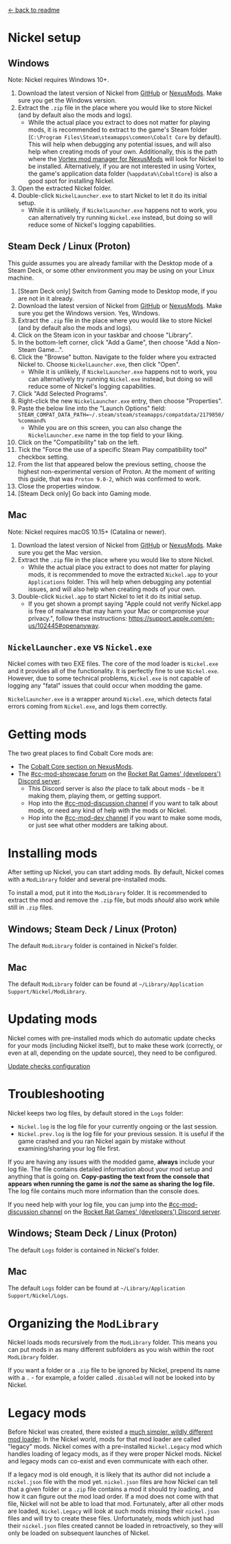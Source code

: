 [← back to readme](README.md)

# Nickel setup

## Windows

Note: Nickel requires Windows 10+.

1. Download the latest version of Nickel from [GitHub](https://github.com/Shockah/Nickel/releases/latest) or [NexusMods](https://www.nexusmods.com/cobaltcore/mods/1). Make sure you get the Windows version.
2. Extract the `.zip` file in the place where you would like to store Nickel (and by default also the mods and logs).
	* While the actual place you extract to does not matter for playing mods, it is recommended to extract to the game's Steam folder (`C:\Program Files\Steam\steamapps\common\Cobalt Core` by default). This will help when debugging any potential issues, and will also help when creating mods of your own. Additionally, this is the path where the [Vortex mod manager for NexusMods](https://www.nexusmods.com/about/vortex/) will look for Nickel to be installed. Alternatively, if you are not interested in using Vortex, the game's application data folder (`%appdata%\CobaltCore`) is also a good spot for installing Nickel.
3. Open the extracted Nickel folder.
4. Double-click `NickelLauncher.exe` to start Nickel to let it do its initial setup.
	* While it is unlikely, if `NickelLauncher.exe` happens not to work, you can alternatively try running `Nickel.exe` instead, but doing so will reduce some of Nickel's logging capabilities.

## Steam Deck / Linux (Proton)

This guide assumes you are already familiar with the Desktop mode of a Steam Deck, or some other environment you may be using on your Linux machine.

1. [Steam Deck only] Switch from Gaming mode to Desktop mode, if you are not in it already.
2. Download the latest version of Nickel from [GitHub](https://github.com/Shockah/Nickel/releases/latest) or [NexusMods](https://www.nexusmods.com/cobaltcore/mods/1). Make sure you get the Windows version. Yes, Windows.
3. Extract the `.zip` file in the place where you would like to store Nickel (and by default also the mods and logs).
4. Click on the Steam icon in your taskbar and choose "Library".
5. In the bottom-left corner, click "Add a Game", then choose "Add a Non-Steam Game...".
6. Click the "Browse" button. Navigate to the folder where you extracted Nickel to. Choose `NickelLauncher.exe`, then click "Open".
	* While it is unlikely, if `NickelLauncher.exe` happens not to work, you can alternatively try running `Nickel.exe` instead, but doing so will reduce some of Nickel's logging capabilities.
7. Click "Add Selected Programs".
8. Right-click the new `NickelLauncher.exe` entry, then choose "Properties".
9. Paste the below line into the "Launch Options" field:  
	`STEAM_COMPAT_DATA_PATH=~/.steam/steam/steamapps/compatdata/2179850/ %command%`
	* While you are on this screen, you can also change the `NickelLauncher.exe` name in the top field to your liking.
10. Click on the "Compatibility" tab on the left.
11. Tick the "Force the use of a specific Steam Play compatibility tool" checkbox setting.
12. From the list that appeared below the previous setting, choose the highest non-experimental version of Proton. At the moment of writing this guide, that was `Proton 9.0-2`, which was confirmed to work.
13. Close the properties window.
14. [Steam Deck only] Go back into Gaming mode.

## Mac

Note: Nickel requires macOS 10.15+ (Catalina or newer).

1. Download the latest version of Nickel from [GitHub](https://github.com/Shockah/Nickel/releases/latest) or [NexusMods](https://www.nexusmods.com/cobaltcore/mods/1). Make sure you get the Mac version.
2. Extract the `.zip` file in the place where you would like to store Nickel.
	* While the actual place you extract to does not matter for playing mods, it is recommended to move the extracted `Nickel.app` to your `Applications` folder. This will help when debugging any potential issues, and will also help when creating mods of your own.
3. Double-click `Nickel.app` to start Nickel to let it do its initial setup.
	* If you get shown a prompt saying "Apple could not verify Nickel.app is free of malware that may harm your Mac or compromise your privacy.", follow these instructions: https://support.apple.com/en-us/102445#openanyway.

## `NickelLauncher.exe` vs `Nickel.exe`

Nickel comes with two EXE files. The core of the mod loader is `Nickel.exe` and it provides all of the functionality. It is perfectly fine to use `Nickel.exe`. However, due to some technical problems, `Nickel.exe` is not capable of logging any "fatal" issues that could occur when modding the game.

`NickelLauncher.exe` is a wrapper around `Nickel.exe`, which detects fatal errors coming from `Nickel.exe`, and logs them correctly.

# Getting mods

The two great places to find Cobalt Core mods are:
* The [Cobalt Core section on NexusMods](https://www.nexusmods.com/cobaltcore).
* The [#cc-mod-showcase forum](https://discord.com/channels/806989214133780521/1171363893474508870) on the [Rocket Rat Games' (developers') Discord server](https://discord.gg/cncV5znGwA).
	* This Discord server is also *the* place to talk about mods - be it making them, playing them, or getting support.
	* Hop into the [#cc-mod-discussion channel](https://discord.com/channels/806989214133780521/1210710707717275658) if you want to talk about mods, or need any kind of help with the mods or Nickel.
	* Hop into the [#cc-mod-dev channel](https://discord.com/channels/806989214133780521/1138540954761035827) if you want to make some mods, or just see what other modders are talking about.

# Installing mods

After setting up Nickel, you can start adding mods. By default, Nickel comes with a `ModLibrary` folder and several pre-installed mods.

To install a mod, put it into the `ModLibrary` folder. It is recommended to extract the mod and remove the `.zip` file, but mods *should* also work while still in `.zip` files.

## Windows; Steam Deck / Linux (Proton)

The default `ModLibrary` folder is contained in Nickel's folder.

## Mac

The default `ModLibrary` folder can be found at `~/Library/Application Support/Nickel/ModLibrary`.

# Updating mods

Nickel comes with pre-installed mods which do automatic update checks for your mods (including Nickel itself), but to make these work (correctly, or even at all, depending on the update source), they need to be configured.

[Update checks configuration](update-checks.md)

# Troubleshooting

Nickel keeps two log files, by default stored in the `Logs` folder:
* `Nickel.log` is the log file for your currently ongoing or the last session.
* `Nickel.prev.log` is the log file for your previous session. It is useful if the game crashed and you ran Nickel again by mistake without examining/sharing your log file first.

If you are having any issues with the modded game, **always** include your log file. The file contains detailed information about your mod setup and anything that is going on. **Copy-pasting the text from the console that appears when running the game is *not* the same as sharing the log file.** The log file contains much more information than the console does.

If you need help with your log file, you can jump into the [#cc-mod-discussion channel](https://discord.com/channels/806989214133780521/1210710707717275658) on the [Rocket Rat Games' (developers') Discord server](https://discord.gg/cncV5znGwA).

## Windows; Steam Deck / Linux (Proton)

The default `Logs` folder is contained in Nickel's folder.

## Mac

The default `Logs` folder can be found at `~/Library/Application Support/Nickel/Logs`.

# Organizing the `ModLibrary`

Nickel loads mods recursively from the `ModLibrary` folder. This means you can put mods in as many different subfolders as you wish within the root `ModLibrary` folder.

If you want a folder or a `.zip` file to be ignored by Nickel, prepend its name with a `.` - for example, a folder called `.disabled` will not be looked into by Nickel.

# Legacy mods

Before Nickel was created, there existed a [much simpler, wildly different mod loader](https://github.com/Ewanderer/CobaltCoreModLoader). In the Nickel world, mods for that mod loader are called "legacy" mods. Nickel comes with a pre-installed `Nickel.Legacy` mod which handles loading of legacy mods, as if they were proper Nickel mods. Nickel and legacy mods can co-exist and even communicate with each other.

If a legacy mod is old enough, it is likely that its author did not include a `nickel.json` file with the mod yet. `nickel.json` files are how Nickel can tell that a given folder or a `.zip` file contains a mod it should try loading, and how it can figure out the mod load order. If a mod does not come with that file, Nickel will not be able to load that mod. Fortunately, after all other mods are loaded, `Nickel.Legacy` will look at such mods missing their `nickel.json` files and will try to create these files. Unfortunately, mods which just had their `nickel.json` files created cannot be loaded in retroactively, so they will only be loaded on subsequent launches of Nickel.